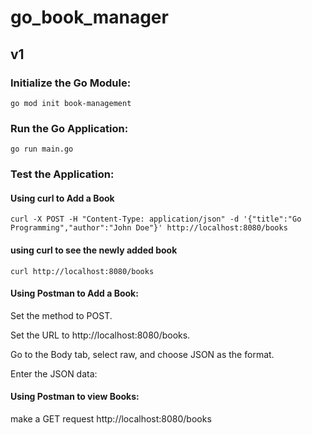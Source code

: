 # go_book_manager
## v1
### Initialize the Go Module:
`go mod init book-management`
### Run the Go Application:
`go run main.go`

### Test the Application:
#### Using curl to Add a Book
`curl -X POST -H "Content-Type: application/json" -d '{"title":"Go Programming","author":"John Doe"}' http://localhost:8080/books
`
#### using curl to see the newly added book
`curl http://localhost:8080/books`

#### Using Postman to Add a Book:

Set the method to POST.

Set the URL to http://localhost:8080/books.

Go to the Body tab, select raw, and choose JSON as the format.

Enter the JSON data:

#### Using Postman to view Books:

make a GET request
http://localhost:8080/books


